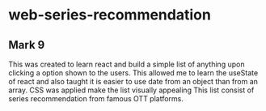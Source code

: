 # web-series-recommendation
## Mark 9
This was created to learn react and build a simple list of anything upon clicking a option shown to the users. This allowed me to learn the useState of react and
also taught it is easier to use date from an object than from an array. CSS was applied make the list visually appealing This list consist of series recommendation from famous OTT platforms.
